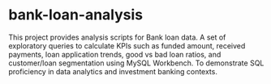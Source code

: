 # bank-loan-analysis
This project provides analysis scripts for Bank loan data. A set of exploratory queries to calculate KPIs such as funded amount, received payments, loan application trends,  good vs bad loan ratios, and customer/loan segmentation using MySQL Workbench. To demonstrate SQL proficiency in data analytics and investment banking contexts.
